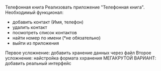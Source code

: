 Телефонная книга
Реализовать приложение "Телефонная книга". Необходимый функционал:

- добавить контакт (Имя, телефон)
- удалить контакт
- посмотреть список контактов
- найти номер по имени (\*не обязательно)
- выйти из приложения

Первое усложнение: добавить хранение данных через файл
Второе усложнение: найстройка формата ххранения
МЕГАКРУТОЙ ВАРИАНТ: добавить реальный интерфейс
